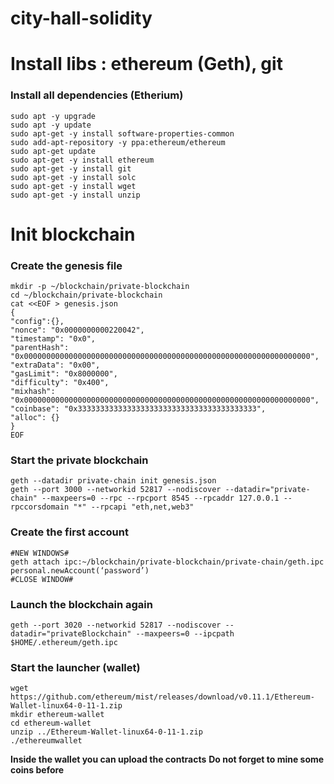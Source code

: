 # city-hall-solidity


#    Install libs : ethereum (Geth), git

### Install all dependencies (Etherium)
```
sudo apt -y upgrade
sudo apt -y update
sudo apt-get -y install software-properties-common
sudo add-apt-repository -y ppa:ethereum/ethereum
sudo apt-get update
sudo apt-get -y install ethereum
sudo apt-get -y install git
sudo apt-get -y install solc
sudo apt-get -y install wget
sudo apt-get -y install unzip
```


#    Init blockchain

### Create the genesis file
```
mkdir -p ~/blockchain/private-blockchain
cd ~/blockchain/private-blockchain
cat <<EOF > genesis.json
{
"config":{},
"nonce": "0x0000000000220042",
"timestamp": "0x0",
"parentHash": "0x0000000000000000000000000000000000000000000000000000000000000000",
"extraData": "0x00",
"gasLimit": "0x8000000",
"difficulty": "0x400",
"mixhash": "0x0000000000000000000000000000000000000000000000000000000000000000",
"coinbase": "0x3333333333333333333333333333333333333333",
"alloc": {}
}
EOF
```

### Start the private blockchain
```
geth --datadir private-chain init genesis.json
geth --port 3000 --networkid 52817 --nodiscover --datadir="private-chain" --maxpeers=0 --rpc --rpcport 8545 --rpcaddr 127.0.0.1 --rpccorsdomain "*" --rpcapi "eth,net,web3"
```
### Create the first account
```
#NEW WINDOWS#
geth attach ipc:~/blockchain/private-blockchain/private-chain/geth.ipc
personal.newAccount(‘password’)
#CLOSE WINDOW#
```
### Launch the blockchain again
```
geth --port 3020 --networkid 52817 --nodiscover --datadir="privateBlockchain" --maxpeers=0 --ipcpath $HOME/.ethereum/geth.ipc
```

### Start the launcher (wallet)
```
wget https://github.com/ethereum/mist/releases/download/v0.11.1/Ethereum-Wallet-linux64-0-11-1.zip
mkdir ethereum-wallet
cd ethereum-wallet
unzip ../Ethereum-Wallet-linux64-0-11-1.zip
./ethereumwallet
```
**Inside the wallet you can upload the contracts**
**Do not forget to mine some coins before**
